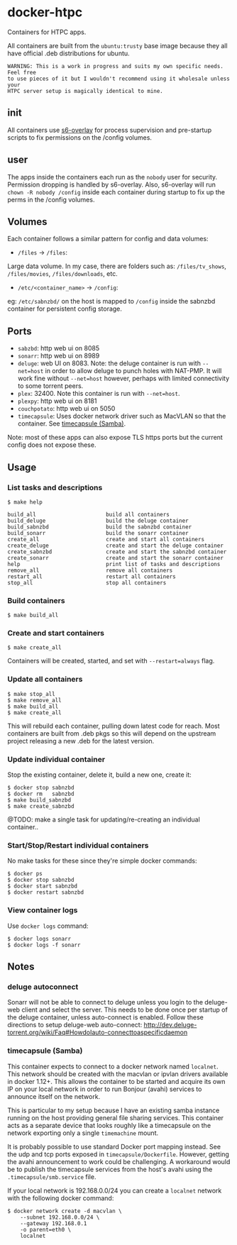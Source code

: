 docker-htpc
===========

Containers for HTPC apps.

All containers are built from the `ubuntu:trusty` base image because they all
have official .deb distributions for ubuntu.

```
WARNING: This is a work in progress and suits my own specific needs. Feel free
to use pieces of it but I wouldn't recommend using it wholesale unless your
HTPC server setup is magically identical to mine.
```

init
----

All containers use [s6-overlay](https://github.com/just-containers/s6-overlay)
for process supervision and pre-startup scripts to fix permissions on the
/config volumes.

user
----

The apps inside the containers each run as the `nobody` user for security.
Permission dropping is handled by s6-overlay. Also, s6-overlay will run
`chown -R nobody /config` inside each container during startup to fix up the
perms in the /config volumes.

Volumes
-------

Each container follows a similar pattern for config and data volumes:

- `/files` -> `/files`:

Large data volume. In my case, there are folders such
as: `/files/tv_shows`, `/files/movies`, `/files/downloads`, etc.

- `/etc/<container_name>` -> `/config`:

eg: `/etc/sabnzbd/` on the host is mapped to `/config` inside the sabnzbd
container for persistent config storage.

Ports
-----

- `sabzbd`: http web ui on 8085
- `sonarr`: http web ui on 8989
- `deluge`: web UI on 8083. Note: the deluge container is run with `--net=host`
            in order to allow deluge to punch holes with NAT-PMP. It will work
            fine without `--net=host` however, perhaps with limited
            connectivity to some torrent peers.
- `plex`: 32400. Note this container is run with `--net=host`.
- `plexpy`: http web ui on 8181
- `couchpotato`: http web ui on 5050
- `timecapsule`: Uses docker network driver such as MacVLAN so that the container.
                 See [timecapsule (Samba)](#timecapsule (Samba)).

Note: most of these apps can also expose TLS https ports but the current config
      does not expose these.

Usage
-----

### List tasks and descriptions

    $ make help

    build_all                      build all containers
    build_deluge                   build the deluge container
    build_sabnzbd                  build the sabnzbd container
    build_sonarr                   build the sonarr container
    create_all                     create and start all containers
    create_deluge                  create and start the deluge container
    create_sabnzbd                 create and start the sabnzbd container
    create_sonarr                  create and start the sonarr container
    help                           print list of tasks and descriptions
    remove_all                     remove all containers
    restart_all                    restart all containers
    stop_all                       stop all containers

### Build containers

    $ make build_all

### Create and start containers

    $ make create_all

Containers will be created, started, and set with `--restart=always` flag.

### Update all containers

    $ make stop_all
    $ make remove_all
    $ make build_all
    $ make create_all

This will rebuild each container, pulling down latest code for reach. Most
containers are built from .deb pkgs so this will depend on the upstream project
releasing a new .deb for the latest version.

### Update individual container

Stop the existing container, delete it, build a new one, create it:

    $ docker stop sabnzbd
    $ docker rm   sabnzbd
    $ make build_sabnzbd
    $ make create_sabnzbd

@TODO: make a single task for updating/re-creating an individual container..

### Start/Stop/Restart individual containers

No make tasks for these since they're simple docker commands:

    $ docker ps
    $ docker stop sabnzbd
    $ docker start sabnzbd
    $ docker restart sabnzbd

### View container logs

Use `docker logs` command:

    $ docker logs sonarr
    $ docker logs -f sonarr

Notes
-----

### deluge autoconnect

Sonarr will not be able to connect to deluge unless you login to the deluge-web
client and select the server. This needs to be done once per startup of the
deluge container, unless auto-connect is enabled. Follow these directions
to setup deluge-web auto-connect: http://dev.deluge-torrent.org/wiki/Faq#HowdoIauto-connecttoaspecificdaemon

### timecapsule (Samba)

This container expects to connect to a docker network named `localnet`. This
network should be created with the macvlan or ipvlan drivers available in
docker 1.12+. This allows the container to be started and acquire its own
IP on your local network in order to run Bonjour (avahi) services to announce
itself on the network.

This is particular to my setup because I have an existing
samba instance running on the host providing general file sharing services. This
container acts as a separate device that looks roughly like a timecapsule on
the network exporting only a single `timemachine` mount.

It is probably possible to use standard Docker port mapping instead. See the
udp and tcp ports exposed in `timecapsule/Dockerfile`. However, getting the
avahi announcement to work could be challenging. A workaround would be to
publish the timecapsule services from the host's avahi using the
`.timecapsule/smb.service` file.

If your local network is 192.168.0.0/24 you can create a `localnet` network
with the following docker command:

    $ docker network create -d macvlan \
        --subnet 192.168.0.0/24 \
        --gateway 192.168.0.1
        -o parent=eth0 \
        localnet
